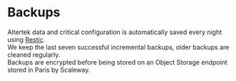 # Backups

Altertek data and critical configuration is automatically saved every night using [Restic](https://restic.net/).  
We keep the last seven successful incremental backups, older backups are cleaned regularly.  
Backups are encrypted before being stored on an Object Storage endpoint stored in Paris by Scaleway.  
